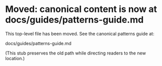 # Moved: canonical content is now at docs/guides/patterns-guide.md

This top-level file has been moved. See the canonical patterns guide at:

  docs/guides/patterns-guide.md

(This stub preserves the old path while directing readers to the new location.)
